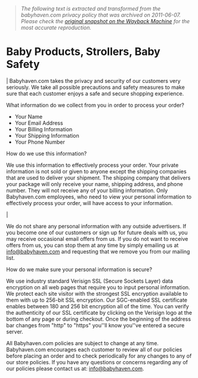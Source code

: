 > *The following text is extracted and transformed from the babyhaven.com privacy policy that was archived on 2011-06-07. Please check the [original snapshot on the Wayback Machine](https://web.archive.org/web/20110607040035id_/http%3A//www.babyhaven.com/site/content.aspx%3Fsection%3Dprivacy) for the most accurate reproduction.*

# Baby Products, Strollers, Baby Safety

|  Babyhaven.com takes the privacy and security of our customers very seriously. We take all possible precautions and safety measures to make sure that each customer enjoys a safe and secure shopping experience. 

What information do we collect from you in order to process your order?

  * Your Name
  * Your Email Address
  * Your Billing Information
  * Your Shipping Information
  * Your Phone Number

How do we use this information?

We use this information to effectively process your order. Your private information is not sold or given to anyone except the shipping companies that are used to deliver your shipment. The shipping company that delivers your package will only receive your name, shipping address, and phone number. They will not receive any of your billing information. Only Babyhaven.com employees, who need to view your personal information to effectively process your order, will have access to your information. 

| 

We do not share any personal information with any outside advertisers. If you become one of our customers or sign up for future deals with us, you may receive occasional email offers from us. If you do not want to receive offers from us, you can stop them at any time by simply emailing us at [info@babyhaven.com](mailto:info@babyhaven.com) and requesting that we remove you from our mailing list. 

How do we make sure your personal information is secure?

We use industry standard Verisign SSL (Secure Sockets Layer) data encryption on all web pages that require you to input personal information. We protect each site visitor with the strongest SSL encryption available to them with up to 256-bit SSL encryption. Our SGC-enabled SSL certificate enables between 180 and 256 bit encryption all of the time. You can verify the authenticity of our SSL certificate by clicking on the Verisign logo at the bottom of any page or during checkout. Once the beginning of the address bar changes from "http" to "https" you''ll know you''ve entered a secure server. 

All Babyhaven.com policies are subject to change at any time. Babyhaven.com encourages each customer to review all of our policies before placing an order and to check periodically for any changes to any of our store policies. If you have any questions or concerns regarding any of our policies please contact us at: [info@babyhaven.com](mailto:info@babyhaven.com). 
